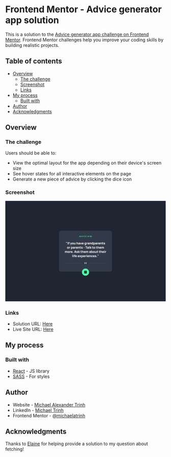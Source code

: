 # Frontend Mentor - Advice generator app solution

This is a solution to the [Advice generator app challenge on Frontend Mentor](https://www.frontendmentor.io/challenges/advice-generator-app-QdUG-13db). Frontend Mentor challenges help you improve your coding skills by building realistic projects.

## Table of contents

- [Overview](#overview)
  - [The challenge](#the-challenge)
  - [Screenshot](#screenshot)
  - [Links](#links)
- [My process](#my-process)
  - [Built with](#built-with)
- [Author](#author)
- [Acknowledgments](#acknowledgments)

## Overview

### The challenge

Users should be able to:

- View the optimal layout for the app depending on their device's screen size
- See hover states for all interactive elements on the page
- Generate a new piece of advice by clicking the dice icon

### Screenshot

![](./public/screenshot.png)

### Links

- Solution URL: [Here](https://www.frontendmentor.io/solutions/advice-generator-app-jsldCYfh5d)
- Live Site URL: [Here](https://michaelatrinh.github.io/advice-generator-app)

## My process

### Built with

- [React](https://reactjs.org/) - JS library
- [SASS](https://sass-lang.com/) - For styles

## Author

- Website - [Michael Alexander Trinh](https://michaelatrinh.vercel.app)
- LinkedIn - [Michael Trinh](https://www.linkedin.com/in/michaelatrinh)
- Frontend Mentor - [@michaelatrinh](https://www.frontendmentor.io/profile/michaelatrinh)

## Acknowledgments

Thanks to [Elaine](https://www.frontendmentor.io/profile/elaineleung) for helping provide a solution to my question about fetching!

